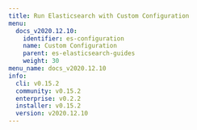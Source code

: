 ```yaml
---
title: Run Elasticsearch with Custom Configuration
menu:
  docs_v2020.12.10:
    identifier: es-configuration
    name: Custom Configuration
    parent: es-elasticsearch-guides
    weight: 30
menu_name: docs_v2020.12.10
info:
  cli: v0.15.2
  community: v0.15.2
  enterprise: v0.2.2
  installer: v0.15.2
  version: v2020.12.10
---
```


